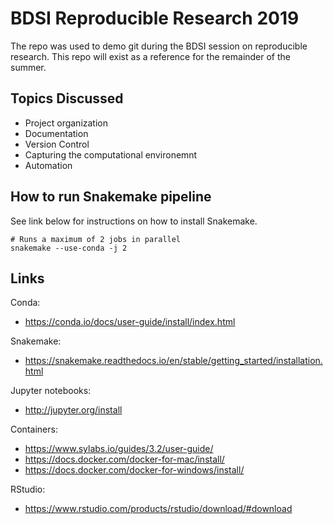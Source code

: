 # BDSI Reproducible Research 2019

The repo was used to demo git during the BDSI session on reproducible research. This repo will exist as a reference for the remainder of the summer.

## Topics Discussed

* Project organization
* Documentation
* Version Control
* Capturing the computational environemnt
* Automation

## How to run Snakemake pipeline

See link below for instructions on how to install Snakemake.

```shell
# Runs a maximum of 2 jobs in parallel
snakemake --use-conda -j 2 
```


## Links

Conda:
*  https://conda.io/docs/user-guide/install/index.html

Snakemake:
* https://snakemake.readthedocs.io/en/stable/getting_started/installation.html

Jupyter notebooks:
* http://jupyter.org/install

Containers:
* https://www.sylabs.io/guides/3.2/user-guide/
* https://docs.docker.com/docker-for-mac/install/
* https://docs.docker.com/docker-for-windows/install/

RStudio:
* https://www.rstudio.com/products/rstudio/download/#download

